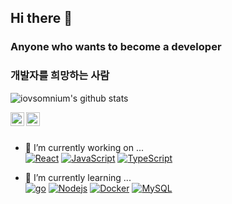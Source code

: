 ## Hi there 👋
### Anyone who wants to become a developer
### 개발자를 희망하는 사람
<!--
**iovsomnium/iovsomnium** is a ✨ _special_ ✨ repository because its `README.md` (this file) appears on your GitHub profile.-->

![iovsomnium's github stats](https://github-readme-stats.vercel.app/api?username=iovsomnium&show_icons=true)






<a href="https://medium.com/iovsomnium">
  <img align="left" alt="iovsomnium" width="22px" src="https://cdn.jsdelivr.net/npm/simple-icons@v3/icons/medium.svg" />
</a>
<a href="https://www.instagram.com/kind_of_lee/">
  <img align="left" alt="iovsomnium" width="22px" src="https://cdn.jsdelivr.net/npm/simple-icons@v3/icons/instagram.svg" />
</a>

<br />
<br />

- 🔭 I’m currently working on ... <br />
[![React](https://img.shields.io/badge/-React-black?style=flat&logo=react&link=https://github.com/iovsomnium)](https://github.com/iovsomnium)
[![JavaScript](https://img.shields.io/badge/-JavaScript-black?style=flat&logo=javascript&link=https://github.com/iovsomnium)](https://github.com/iovsomnium) 
[![TypeScript](https://img.shields.io/badge/-TypeScript-black?style=flat&logo=typescript&link=https://github.com/iovsomnium)](https://github.com/iovsomnium) 

- 🌱 I’m currently learning ... <br />
[![go](https://img.shields.io/badge/-golang-skyblue?style=flat&logo=go&link=https://github.com/iovsomnium)](https://github.com/iovsomnium)
[![Nodejs](https://img.shields.io/badge/-Nodejs-green?style=flat&logo=Node.js&link=https://github.com/iovsomnium)](https://github.com/iovsomnium)
[![Docker](https://img.shields.io/badge/-Docker-black?style=flat&logo=docker&link=https://github.com/iovsomnium)](https://github.com/iovsomnium)
[![MySQL](https://img.shields.io/badge/-MySQL-black?style=flat&logo=mysql&link=https://github.com/iovsomnium)](https://github.com/iovsomnium)



  

